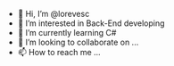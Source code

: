 - 👋 Hi, I’m @lorevesc
- 👀 I’m interested in Back-End developing 
- 🌱 I’m currently learning C#
- 💞️ I’m looking to collaborate on ...
- 📫 How to reach me ...

<!---
lorevesc/lorevesc is a ✨ special ✨ repository because its `README.md` (this file) appears on your GitHub profile.
You can click the Preview link to take a look at your changes.
--->

